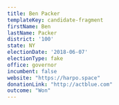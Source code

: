 ```yaml
---
title: Ben Packer
templateKey: candidate-fragment
firstName: Ben
lastName: Packer
district: '100'
state: NY
electionDate: '2018-06-07'
electionType: fake
office: governor
incumbent: false
website: "https://harpo.space"
donationLink: "http://actblue.com"
outcome: "Won"
---
```

